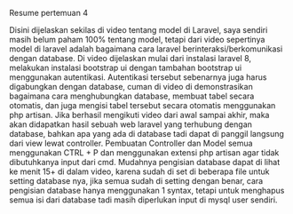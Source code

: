 Resume pertemuan 4

Disini dijelaskan sekilas di video tentang model di Laravel, saya sendiri masih belum paham 100% tentang model, tetapi dari video sepertinya model di laravel adalah bagaimana cara laravel berinteraksi/berkomunikasi dengan database. Di video dijelaskan mulai dari instalasi laravel 8, melakukan instalasi bootstrap ui dengan tambahan bootstrap ui menggunakan autentikasi. Autentikasi tersebut sebenarnya juga harus digabungkan dengan database, cuman di video di demonstrasikan bagaimana cara menghubungkan database, membuat tabel secara otomatis, dan juga mengisi tabel tersebut secara otomatis menggunakan php artisan.
Jika berhasil mengikuti video dari awal sampai akhir, maka akan didapatkan hasil sebuah web laravel yang terhubung dengan database, bahkan apa yang ada di database tadi dapat di panggil langsung dari view lewat controller. Pembuatan Controller dan Model semua menggunakan CTRL + P dan menggunakan extensi php artisan agar tidak dibutuhkanya input dari cmd.
Mudahnya pengisian database dapat di lihat ke menit 15+ di dalam video, karena sudah di set di beberapa file untuk setting database nya, jika semua sudah di setting dengan benar, cara pengisian database hanya menggunakan 1 syntax, tetapi untuk menghapus semua isi dari database tadi masih diperlukan input di mysql user sendiri.
